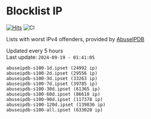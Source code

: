 # Blocklist IP

[![Hits](https://hits.seeyoufarm.com/api/count/incr/badge.svg?url=https%3A%2F%2Fgithub.com%2Fborestad%2Fblocklist-ip%2F&count_bg=%2379C83D&title_bg=%23555555&icon=&icon_color=%23E7E7E7&title=hits&edge_flat=false)](https://hits.seeyoufarm.com)  ![CI](https://img.shields.io/github/workflow/status/borestad/blocklist-ip/CI?style=flat-square)

Lists with worst IPv4 offenders, provided by [AbuseIPDB](https://www.abuseipdb.com/)

<!-- FOOTER-PLACEHOLDER -->
Updated every 5 hours<br>
Last update: `2024-09-19 - 01:41:05`
```
abuseipdb-s100-1d.ipset (24992 ip)
abuseipdb-s100-2d.ipset (29556 ip)
abuseipdb-s100-3d.ipset (33263 ip)
abuseipdb-s100-7d.ipset (39785 ip)
abuseipdb-s100-30d.ipset (61365 ip)
abuseipdb-s100-60d.ipset (86610 ip)
abuseipdb-s100-90d.ipset (117378 ip)
abuseipdb-s100-120d.ipset (139836 ip)
abuseipdb-s100-all.ipset (633020 ip)
```
